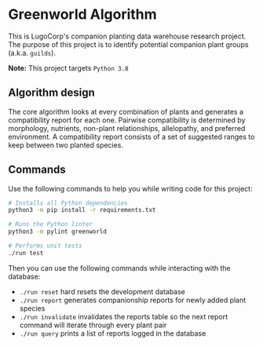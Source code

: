 # Greenworld Algorithm
This is LugoCorp's companion planting data warehouse research project.
The purpose of this project is to identify potential companion plant groups (a.k.a. `guilds`).

**Note:** This project targets `Python 3.8`

## Algorithm design
The core algorithm looks at every combination of plants and generates a compatibility report for each one.
Pairwise compatibility is determined by morphology, nutrients, non-plant relationships, allelopathy, and preferred environment.
A compatibility report consists of a set of suggested ranges to keep between two planted species.

## Commands
Use the following commands to help you while writing code for this project:

```bash
# Installs all Python dependencies
python3 -m pip install -r requirements.txt

# Runs the Python linter
python3 -m pylint greenworld

# Performs unit tests
./run test
```

Then you can use the following commands while interacting with the database:

- `./run reset` hard resets the development database
- `./run report` generates companionship reports for newly added plant species
- `./run invalidate` invalidates the reports table so the next report command will iterate through every plant pair
- `./run query` prints a list of reports logged in the database
